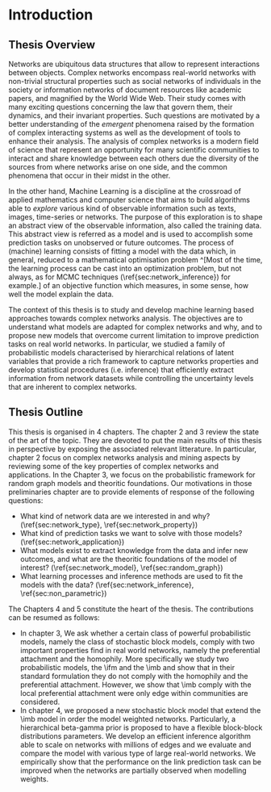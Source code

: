 # Introduction


## Thesis Overview

Networks are ubiquitous data structures that allow to represent interactions between objects. Complex networks encompass real-world networks with non-trivial structural properties such as social networks of individuals in the society or information networks of document resources like academic papers, and magnified by the World Wide Web. Their study comes with many exciting questions concerning the law that govern them, their dynamics, and their invariant properties. Such questions are motivated by a better understanding of the *emergent* phenomena raised by the formation of complex interacting systems as well as the development of tools to enhance their analysis. The analysis of complex networks is a modern field of science that represent an opportunity for many scientific communities to interact and share knowledge between each others due the diversity of the sources from where networks arise on one side, and the common phenomena that occur in their midst in the other.

In the other hand, Machine Learning is a discipline at the crossroad of applied mathematics and computer science that aims to build algorithms able to *explore* various kind of observable information such as texts, images, time-series or networks.
The purpose of this exploration is to shape an abstract view of the observable information, also called the training data. This abstract view is referred as a model and is used to accomplish some prediction tasks on unobserved or future outcomes.
The process of (machine) learning consists of fitting a model with the data which, in general, reduced to a mathematical optimisation problem ^[Most of the time, the learning process can be cast into an optimization problem, but not always, as for MCMC techniques (\ref{sec:network_inference}) for example.] of an objective function which measures, in some sense, how well the model explain the data.

The context of this thesis is to study and develop machine learning based approaches towards complex networks analysis.
The objectives are to understand what models are adapted for complex networks and why, and to propose new models that overcome current limitation to improve prediction tasks on real world networks. In particular, we studied a family of probabilistic models characterised by hierarchical relations of latent variables that provide a rich framework to capture networks properties and develop statistical procedures (i.e. inference) that efficiently extract information from network datasets while controlling the uncertainty levels that are inherent to complex networks.

## Thesis Outline

This thesis is organised in 4 chapters. 
The chapter 2 and 3 review the state of the art of the topic. They are devoted to put the main results of this thesis in perspective by exposing the associated relevant litterature. In particular, chapter 2 focus on complex networks analysis and mining aspects by reviewing some of the key properties of complex networks and applications. In the Chapter 3, we focus on the probabilistic framework for random graph models and theoritic foundations. Our motivations in those preliminaries chapter are to provide elements of response of the following questions:

* What kind of network data are we interested in and why? (\ref{sec:network_type}, \ref{sec:network_property})
* What kind of prediction tasks we want to solve with those models?  (\ref{sec:network_application})
* What models exist to extract knowledge from the data and infer new outcomes, and what are the theoritic foundations of the model of interest? (\ref{sec:network_model}, \ref{sec:random_graph})
* What learning processes and inference methods are used to fit the models with the data? (\ref{sec:network_inference}, \ref{sec:non_parametric})


The Chapters 4 and 5 constitute the heart of the thesis. The contributions can be resumed as follows:

* In chapter 3, We ask whether a certain class of powerful probabilistic models, namely the class of stochastic block models, comply with two important properties find in real world networks, namely the preferential attachment and the homophily. More specifically we study two probabilistic models, the \ifm and the \imb and show that in their standard formulation they do not comply with the homophily and the preferential attachment. However, we show that \imb comply with the local preferential attachment were only edge within communities are considered.
* In chapter 4, we proposed a new stochastic block model that extend the \imb model in order the model weighted networks. Particularly, a hierarchical beta-gamma prior is proposed to have a flexible block-block distributions parameters. We develop an efficient inference algorithm able to scale on networks with millions of edges and we evaluate and compare the model with various type of large real-world networks. We empirically show that the performance on the link prediction task can be improved when the networks are partially observed when modelling weights.

<!--In chapter 6, we present our model implementation through a platform that we released under an open source license. The platform implement a design pattern to help the development and sharing of complex experiments.-->


